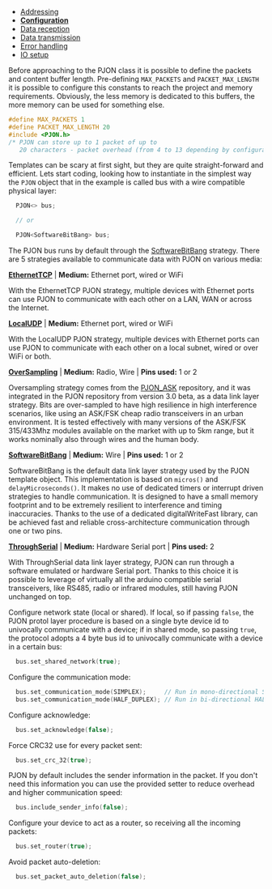 - [Addressing](https://github.com/gioblu/PJON/tree/6.0/documentation/addressing.md)
- **[Configuration](https://github.com/gioblu/PJON/tree/6.0/documentation/configuration.md)**
- [Data reception](https://github.com/gioblu/PJON/tree/6.0/documentation/data-reception.md)
- [Data transmission](https://github.com/gioblu/PJON/tree/6.0/documentation/data-transmission.md)
- [Error handling](https://github.com/gioblu/PJON/tree/6.0/documentation/error-handling.md)
- [IO setup](https://github.com/gioblu/PJON/tree/6.0/documentation/io-setup.md)


Before approaching to the PJON class it is possible to define the packets and content buffer length.  Pre-defining `MAX_PACKETS` and `PACKET_MAX_LENGTH` it is possible to configure this constants to reach the project and memory requirements. Obviously, the less memory is dedicated to this buffers, the more memory can be used for something else.
```cpp  
#define MAX_PACKETS 1
#define PACKET_MAX_LENGTH 20
#include <PJON.h>
/* PJON can store up to 1 packet of up to
   20 characters - packet overhead (from 4 to 13 depending by configuration) */
```

Templates can be scary at first sight, but they are quite straight-forward and efficient. Lets start coding, looking how to instantiate in the simplest way the `PJON` object that in the example is called bus with a wire compatible physical layer:
```cpp  
  PJON<> bus;

  // or

  PJON<SoftwareBitBang> bus;
```
The PJON bus runs by default through the [SoftwareBitBang](https://github.com/gioblu/PJON/wiki/SoftwareBitBang) strategy. There are 5 strategies available to communicate data with PJON on various media:

**[EthernetTCP](https://github.com/gioblu/PJON/tree/master/strategies/EthernetTCP)** | **Medium:** Ethernet port, wired or WiFi

With the EthernetTCP PJON strategy, multiple devices with Ethernet ports can use PJON to communicate with each other on a LAN, WAN or across the Internet.

**[LocalUDP](https://github.com/gioblu/PJON/tree/master/strategies/LocalUDP)** | **Medium:** Ethernet port, wired or WiFi

With the LocalUDP PJON strategy, multiple devices with Ethernet ports can use PJON to communicate with each other on a local subnet, wired or over WiFi or both.

**[OverSampling](https://github.com/gioblu/PJON/tree/master/strategies/OverSampling)** | **Medium:** Radio, Wire |
**Pins used:** 1 or 2

Oversampling strategy comes from the [PJON_ASK](https://github.com/gioblu/PJON_ASK) repository, and it was integrated in the PJON repository from version 3.0 beta, as a data link layer strategy. Bits are over-sampled to have high resilience in high interference scenarios, like using an ASK/FSK cheap radio transceivers in an urban environment. It is tested effectively with many versions of the ASK/FSK 315/433Mhz modules available on the market with up to 5km range, but it works nominally also through wires and the human body.

**[SoftwareBitBang](https://github.com/gioblu/PJON/tree/master/strategies/SoftwareBitBang)** | **Medium:** Wire | **Pins used:** 1 or 2

SoftwareBitBang is the default data link layer strategy used by the PJON template object. This implementation is based on `micros()` and `delayMicroseconds()`. It makes no use of dedicated timers or interrupt driven strategies to handle communication. It is designed to have a small memory footprint and to be extremely resilient to interference and timing inaccuracies. Thanks to the use of a dedicated digitalWriteFast library, can be achieved fast and reliable cross-architecture communication through one or two pins.

**[ThroughSerial](https://github.com/gioblu/PJON/tree/master/strategies/ThroughSerial)** | **Medium:** Hardware Serial port |
**Pins used:** 2

With ThroughSerial data link layer strategy, PJON can run through a software emulated or hardware Serial port. Thanks to this choice it is possible to leverage of virtually all the arduino compatible serial transceivers, like RS485, radio or infrared modules, still having PJON unchanged on top.

Configure network state (local or shared). If local, so if passing `false`, the PJON protol layer procedure is based on a single byte device id to univocally communicate with a device; if in shared mode, so passing `true`, the protocol adopts a 4 byte bus id to univocally communicate with a device in a certain bus:
```cpp  
  bus.set_shared_network(true);
```
Configure the communication mode:
```cpp  
  bus.set_communication_mode(SIMPLEX);     // Run in mono-directional SIMPLEX mode
  bus.set_communication_mode(HALF_DUPLEX); // Run in bi-directional HALF_DUPLEX mode
```
Configure acknowledge:
```cpp  
  bus.set_acknowledge(false);
```
Force CRC32 use for every packet sent:
```cpp  
  bus.set_crc_32(true);
```
PJON by default includes the sender information in the packet. If you don't need this information you can use the provided setter to reduce overhead and higher communication speed:
```cpp  
  bus.include_sender_info(false);
```
Configure your device to act as a router, so receiving all the incoming packets:
```cpp  
  bus.set_router(true);
```
Avoid packet auto-deletion:
```cpp  
  bus.set_packet_auto_deletion(false);
```
